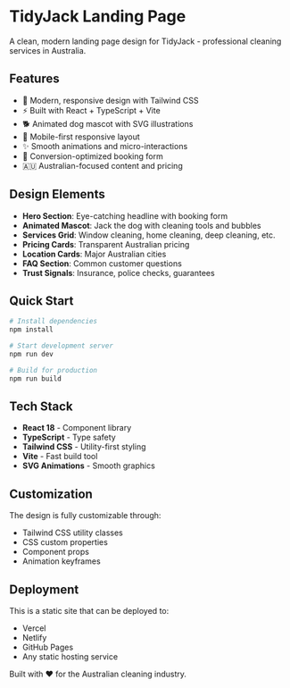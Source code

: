 # TidyJack Landing Page

A clean, modern landing page design for TidyJack - professional cleaning services in Australia.

## Features

- 🎨 Modern, responsive design with Tailwind CSS
- ⚡ Built with React + TypeScript + Vite
- 🐕 Animated dog mascot with SVG illustrations
- 📱 Mobile-first responsive layout
- ✨ Smooth animations and micro-interactions
- 🎯 Conversion-optimized booking form
- 🇦🇺 Australian-focused content and pricing

## Design Elements

- **Hero Section**: Eye-catching headline with booking form
- **Animated Mascot**: Jack the dog with cleaning tools and bubbles
- **Services Grid**: Window cleaning, home cleaning, deep cleaning, etc.
- **Pricing Cards**: Transparent Australian pricing
- **Location Cards**: Major Australian cities
- **FAQ Section**: Common customer questions
- **Trust Signals**: Insurance, police checks, guarantees

## Quick Start

```bash
# Install dependencies
npm install

# Start development server
npm run dev

# Build for production
npm run build
```

## Tech Stack

- **React 18** - Component library
- **TypeScript** - Type safety
- **Tailwind CSS** - Utility-first styling
- **Vite** - Fast build tool
- **SVG Animations** - Smooth graphics

## Customization

The design is fully customizable through:
- Tailwind CSS utility classes
- CSS custom properties
- Component props
- Animation keyframes

## Deployment

This is a static site that can be deployed to:
- Vercel
- Netlify
- GitHub Pages
- Any static hosting service

Built with ❤️ for the Australian cleaning industry.
